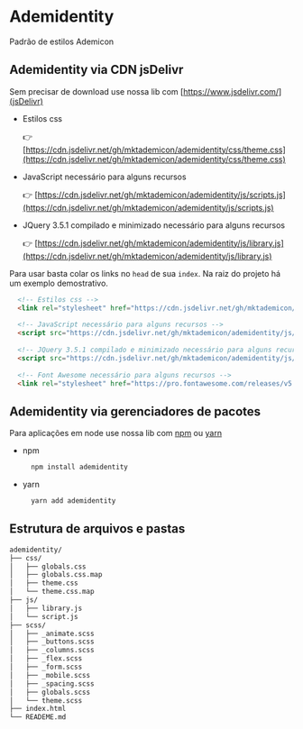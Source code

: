 # Ademidentity

 Padrão de estilos Ademicon

## Ademidentity via CDN jsDelivr

Sem precisar de download use nossa lib com [https://www.jsdelivr.com/](jsDelivr)

+ Estilos css

  👉 [https://cdn.jsdelivr.net/gh/mktademicon/ademidentity/css/theme.css](https://cdn.jsdelivr.net/gh/mktademicon/ademidentity/css/theme.css)

+ JavaScript necessário para alguns recursos
  
  👉 [https://cdn.jsdelivr.net/gh/mktademicon/ademidentity/js/scripts.js](https://cdn.jsdelivr.net/gh/mktademicon/ademidentity/js/scripts.js)
  
+ JQuery 3.5.1 compilado e minimizado necessário para alguns recursos
  
  👉 [https://cdn.jsdelivr.net/gh/mktademicon/ademidentity/js/library.js](https://cdn.jsdelivr.net/gh/mktademicon/ademidentity/js/library.js)

Para usar basta colar os links no `head` de sua `index`. Na raiz do projeto há um exemplo demostrativo.

  ```html
    <!-- Estilos css -->
    <link rel="stylesheet" href="https://cdn.jsdelivr.net/gh/mktademicon/ademidentity/css/theme.css" />
    
    <!-- JavaScript necessário para alguns recursos -->
    <script src="https://cdn.jsdelivr.net/gh/mktademicon/ademidentity/js/scripts.js" type="text/javascript"></script>
    
    <!-- JQuery 3.5.1 compilado e minimizado necessário para alguns recursos -->
    <script src="https://cdn.jsdelivr.net/gh/mktademicon/ademidentity/js/library.js" type="text/javascript"></script>
    
    <!-- Font Awesome necessário para alguns recursos -->
    <link rel="stylesheet" href="https://pro.fontawesome.com/releases/v5.10.0/css/all.css" integrity="sha384-AYmEC3Yw5cVb3ZcuHtOA93w35dYTsvhLPVnYs9eStHfGJvOvKxVfELGroGkvsg+p" crossorigin="anonymous"/>
  ```

## Ademidentity via gerenciadores de pacotes

Para aplicações em node use nossa lib com [npm](https://www.npmjs.com/package/ademidentity) ou [yarn](https://yarnpkg.com/package/ademidentity)

+ npm

  ```bash
    npm install ademidentity
  ```

+ yarn

  ```bash
    yarn add ademidentity
  ```

## Estrutura de arquivos e pastas

```bash
ademidentity/
├── css/
│   ├── globals.css
│   ├── globals.css.map
│   ├── theme.css
│   └── theme.css.map
├── js/
│   ├── library.js
│   └── script.js
├── scss/
│   ├── _animate.scss
│   ├── _buttons.scss
│   ├── _columns.scss
│   ├── _flex.scss
│   ├── _form.scss
│   ├── _mobile.scss
│   ├── _spacing.scss
│   ├── globals.scss
│   └── theme.scss
├── index.html
└── READEME.md
```

